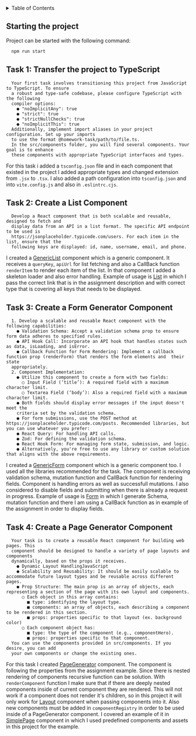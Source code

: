 <details>
  <summary>Table of Contents</summary>
  <ol>
    <li><a href="#starting">Starting the project></a>
    </li>
    <li><a href="#task1">Task 1: Transfer the project to TypeScript</a>
    </li>
    <li><a href="#task2">Task 2: Create a List Component</a>
    </li>
    <li><a href="#task3">Task 3: Create a Form Generator Component</a>
    </li>
    <li><a href="#task4">Task 4: Create a Page Generator Component</a>
    </li>
  </ol>
</details>

## Starting the project

Project can be started with the following command:
  ```sh
    npm run start
  ```

## Task 1: Transfer the project to TypeScript

```
  Your first task involves transitioning this project from JavaScript to TypeScript. To ensure
  a robust and type-safe codebase, please configure TypeScript with the following
  compiler options:
    ● "noImplicitAny": true
    ● "strict": true
    ● "strictNullChecks": true
    ● "noImplicitThis": true
  Additionally, implement import aliases in your project configuration. Set up your imports
  to use the format @homework-task/path/to/file.ts.
  In the src/components folder, you will find several components. Your goal is to enhance
  these components with appropriate TypeScript interfaces and types.
```

For this task i added a `tsconfig.json` file and in each component that existed in the project I added appropriate types and changed extension from `.jsx` to `.tsx`. I also added a path configuration into `tsconfig.json` and into `vite.config.js` and also in `.eslintrc.cjs`.

## Task 2: Create a List Component

```
  Develop a React component that is both scalable and reusable, designed to fetch and
  display data from an API in a list format. The specific API endpoint to be used is
  https://jsonplaceholder.typicode.com/users. For each item in the list, ensure that the
  following keys are displayed: id, name, username, email, and phone.
```

I created a [GenericList](src/components/GenericList.tsx) component which is a generic component. It receives a `queryKey`, `apiUrl` for list fetching and also a CallBack function `renderItem` to render each item of the list. In that component I added a skeleton loader and also error handling.
Example of usage is [List](src/pages/List.tsx) in which I pass the correct link that is in the assignment description and with correct type that is covering all keys that needs to be displayed.

## Task 3: Create a Form Generator Component

```
  1. Develop a scalable and reusable React component with the following capabilities:
    ● Validation Schema: Accept a validation schema prop to ensure form data adheres to specified rules.
    ● API Hook Call: Incorporate an API hook that handles states such as data, isLoading, and isError.
    ● Callback Function for Form Rendering: Implement a callback function prop (renderForm) that renders the form elements and  their state
  appropriately.
  2. Component Implementation:
    ● Utilize this component to create a form with two fields:
      ○ Input Field (‘title’): A required field with a maximum character limit.
      ○ Textarea Field (‘body’): Also a required field with a maximum character limit.
    ● Both fields should display error messages if the input doesn't meet the
    criteria set by the validation schema.
    ● For form submissions, use the POST method at https://jsonplaceholder.typicode.com/posts. Recommended libraries, but you can use whatever you prefer:
    ● React Query: For handling API calls.
    ● Zod: For defining the validation schema.
    ● React Hook Form: For managing form state, submission, and logic.
    ● Alternatively, you're free to use any library or custom solution that aligns with the above requirements.
```

I created a [GenericForm](src/components/GenericForm.tsx) component which is a generic component too. I used all the libraries recommended for the task. The component is receiving validation schema, mutation function and CallBack function for rendering fields. Component is handling errors as well as successfull mutations. I also considered to disable fields and submitting when there is already a request in progress. 
Example of usage is [Form](src/pages/Form.tsx) in which I generate Schema, mutation function and there I am using a CallBack function as in example of the assignment in order to display fields.  

## Task 4: Create a Page Generator Component

```
  Your task is to create a reusable React component for building web pages. This
  component should be designed to handle a variety of page layouts and components
  dynamically, based on the props it receives.
    ● Dynamic Layout HandlingJavaScript
    ● Scalability and Reusability: It should be easily scalable to accommodate future layout types and be reusable across different pages.
    ● Prop Structure: The main prop is an array of objects, each representing a section of the page with its own layout and components.
      ○ Each object in this array contains:
        ■ type: identifying the layout type.
        ■ components: an array of objects, each describing a component to be rendered in this section.
        ■ props: properties specific to that layout (ex. background color)
      ○ Each component object has:
        ■ type: the type of the component (e.g., componentHero).
        ■ props: properties specific to that component.
  You can use the components provided in src/components. If you desire, you can add
  your own components or change the existing ones.
```

For this task I created [PageGenerator](src/components/PageGenerator.tsx) component. The component is following the properties from the assignment example. Since there is nested rendering of components recursive function can be solution. With `renderComponent` function I make sure that if there are deeply nested components inside of current component they are rendered. This will not work if a component does not render it's children, so in this project it will only work for [Layout](src/components/Layout.tsx) component when passing components into it. Also new components must be added in `componentRegistry` in order to be used inside of a PageGenerator component.
I covered an example of it in [SimplePage](src/pages/SimplePage.tsx) component in which I used predefined components and assets in this project for the example.